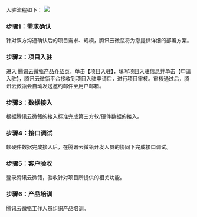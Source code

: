 入驻流程如下：
![](https://main.qcloudimg.com/raw/420c6c907ac92d48c893c4c8d45613c6.png)
### 步骤1：需求确认

针对双方沟通确认后的项目需求、规模，腾讯云微瓴将为您提供详细的部署方案。

### 步骤2：项目入驻

进入 [腾讯云微瓴产品介绍页](https://m.welink.qq.com/)，单击【项目入驻】，填写项目入驻信息并单击【申请入驻】，腾讯云微瓴平台接收到项目入驻申请后，进行项目审核。审核通过后，腾讯云微瓴会自动发送邀约邮件至用户邮箱。

### 步骤3：数据接入

根据腾讯云微瓴的接入标准完成第三方软/硬件数据的接入。

### 步骤4：接口调试

软硬件数据完成接入后，在腾讯云微瓴开发人员的协同下完成接口调试。

### 步骤5：客户验收

登录腾讯云微瓴，验收针对项目所提供的相关功能。

### 步骤6：产品培训

腾讯云微瓴工作人员组织产品培训。

